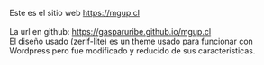 Este es el sitio web https://mgup.cl<br><br>
La url en github: https://gasparuribe.github.io/mgup.cl<br>
El diseño usado (zerif-lite) es un theme usado para funcionar con Wordpress pero fue modificado y reducido de sus caracteristicas.
